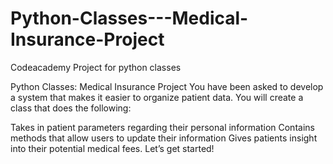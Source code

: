 # Python-Classes---Medical-Insurance-Project
Codeacademy Project for python classes

Python Classes: Medical Insurance Project 
You have been asked to develop a system that makes it easier to organize patient data. You will create a class that does the following:

  Takes in patient parameters regarding their personal information 
  Contains methods that allow users to update their information 
  Gives patients insight into their potential medical fees. Let’s get started!
